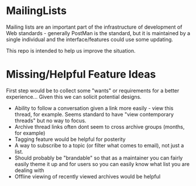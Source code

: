 MailingLists
============

Mailing lists are an important part of the infrastructure of development of Web standards - generally PostMan is the standard, but it is maintained by a single individual and the interface/features could use some updating.  

This repo is intended to help us improve the situation.

Missing/Helpful Feature Ideas
========================
First step would be to collect some "wants" or requirements for a better experience... Given this we can solicit potential designs.
* Ability to follow a conversation given a link more easily - view this thread, for example.  Seems standard to have "view contemporary threads" but no way to focus.  
* Archive thread links often dont seem to cross archive groups (months, for example)
* Tagging feature would be helpful for posterity
* A way to subscribe to a topic (or filter what comes to email), not just a list.
* Should probably be "brandable" so that as a maintainer you can fairly easily theme it up and for users so you can easily know what list you are dealing with
* Offline viewing of recently viewed archives would be helpful

